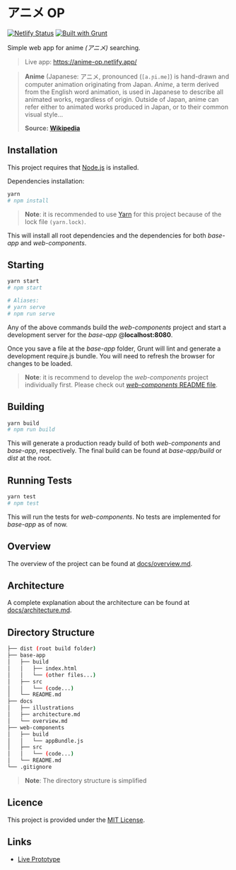 # アニメ OP

[![Netlify Status](https://api.netlify.com/api/v1/badges/8baeaa59-bd4a-4249-b25a-2f4bcaa2bf14/deploy-status)](https://app.netlify.com/sites/anime-op/deploys)
[![Built with Grunt](https://cdn.gruntjs.com/builtwith.svg)](https://gruntjs.com/)

Simple web app for anime _(アニメ)_ searching.

> Live app: https://anime-op.netlify.app/

> **Anime** (Japanese: アニメ, pronounced (`[a.ɲi.me]`) is hand-drawn and computer animation originating from Japan. _Anime_, a term derived from the English word animation, is used in Japanese to describe all animated works, regardless of origin. Outside of Japan, anime can refer either to animated works produced in Japan, or to their common visual style...
>
> **Source: [Wikipedia](https://en.wikipedia.org/wiki/Anime)**

## Installation

This project requires that [Node.js](https://nodejs.org/en/) is installed.

Dependencies installation:

```bash
yarn
# npm install
```

> **Note**: it is recommended to use [Yarn](https://yarnpkg.com/) for this project because of the lock file `(yarn.lock)`.

This will install all root dependencies and the dependencies for both _base-app_ and _web-components_.

## Starting

```bash
yarn start
# npm start

# Aliases:
# yarn serve
# npm run serve
```

Any of the above commands build the _web-components_ project and start a development server for the _base-app_ @**localhost:8080**.

Once you save a file at the _base-app_ folder, Grunt will lint and generate a development require.js bundle. You will need to refresh the browser for changes to be loaded.

> **Note**: it is recommend to develop the _web-components_ project individually first. Please check out [_web-components_ README file](./web-components/README.md#starting).

## Building

```bash
yarn build
# npm run build
```

This will generate a production ready build of both _web-components_ and _base-app_, respectively. The final build can be found at _base-app/build_ or _dist_ at the root.

## Running Tests

```bash
yarn test
# npm test
```

This will run the tests for _web-components_. No tests are implemented for _base-app_ as of now.

## Overview

The overview of the project can be found at [docs/overview.md](./docs/overview.md).

## Architecture

A complete explanation about the architecture can be found at [docs/architecture.md](./docs/architecture.md).

## Directory Structure

```bash
├── dist (root build folder)
├── base-app
│   ├── build
│   │   ├── index.html
│   │   └── (other files...)
│   ├── src
│   │   └── (code...)
│   └── README.md
├── docs
│   ├── illustrations
│   ├── architecture.md
│   └── overview.md
├── web-components
│   ├── build
│   │   └── appBundle.js
│   ├── src
│   │   └── (code...)
│   └── README.md
└── .gitignore
```
> **Note**: The directory structure is simplified

## Licence

This project is provided under the [MIT License](./LICENSE).

## Links

* [Live Prototype](https://www.figma.com/proto/h7Ls3mKSNtoFwHsJm6GzQb/anime-op?node-id=39%3A1341&scaling=min-zoom)
